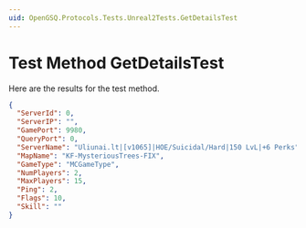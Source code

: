 ```yaml
---
uid: OpenGSQ.Protocols.Tests.Unreal2Tests.GetDetailsTest
---
```


# Test Method GetDetailsTest

Here are the results for the test method.

```json
{
  "ServerId": 0,
  "ServerIP": "",
  "GamePort": 9980,
  "QueryPort": 0,
  "ServerName": "Uliunai.lt|[v1065]|HOE/Suicidal/Hard|150 LvL|+6 Perks",
  "MapName": "KF-MysteriousTrees-FIX",
  "GameType": "MCGameType",
  "NumPlayers": 2,
  "MaxPlayers": 15,
  "Ping": 2,
  "Flags": 10,
  "Skill": ""
}
```
